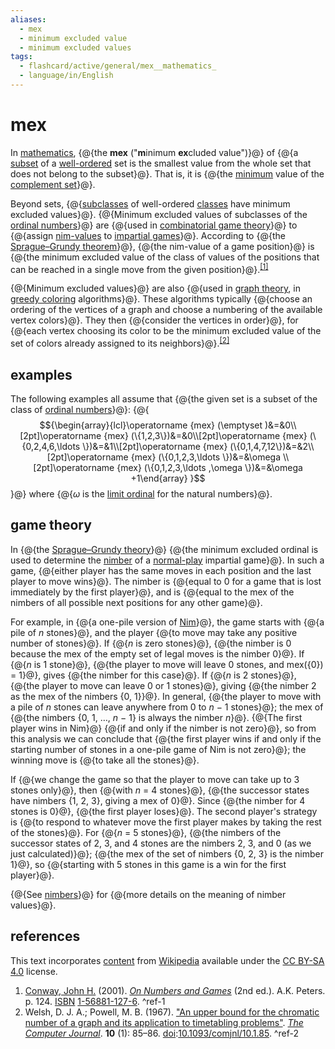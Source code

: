 ```yaml
---
aliases:
  - mex
  - minimum excluded value
  - minimum excluded values
tags:
  - flashcard/active/general/mex__mathematics_
  - language/in/English
---
```


# mex

In [mathematics](mathematics.md), {@{the __mex__ \("<!-- markdown separator -->__m__<!-- markdown separator -->inimum __ex__<!-- markdown separator -->cluded value"\)}@} of {@{a [subset](subset.md) of a [well-ordered](well-order.md) set is the smallest value from the whole set that does not belong to the subset}@}. That is, it is {@{the [minimum](maximum%20and%20minimum.md) value of the [complement set](complement%20(set%20theory).md)}@}.

Beyond sets, {@{[subclasses](subclass%20(set%20theory).md) of well-ordered [classes](class%20(set%20theory).md) have minimum excluded values}@}. {@{Minimum excluded values of subclasses of the [ordinal numbers](ordinal%20number.md)}@} are {@{used in [combinatorial game theory](combinatorial%20game%20theory.md)}@} to {@{assign [nim-values](Sprague–Grundy%20theorem.md) to [impartial games](impartial%20game.md)}@}. According to {@{the [Sprague–Grundy theorem](Sprague–Grundy%20theorem.md)}@}, {@{the nim-value of a game position}@} is {@{the minimum excluded value of the class of values of the positions that can be reached in a single move from the given position}@}.<sup>[\[1\]](#^ref-1)</sup>

{@{Minimum excluded values}@} are also {@{used in [graph theory](graph%20theory.md), in [greedy coloring](greedy%20coloring.md) algorithms}@}. These algorithms typically {@{choose an ordering of the vertices of a graph and choose a numbering of the available vertex colors}@}. They then {@{consider the vertices in order}@}, for {@{each vertex choosing its color to be the minimum excluded value of the set of colors already assigned to its neighbors}@}.<sup>[\[2\]](#^ref-2)</sup>

## examples

The following examples all assume that {@{the given set is a subset of the class of [ordinal numbers](ordinal%20number.md)}@}: {@{$${\begin{array}{lcl}\operatorname {mex} (\emptyset )&=&0\\[2pt]\operatorname {mex} (\{1,2,3\})&=&0\\[2pt]\operatorname {mex} (\{0,2,4,6,\ldots \})&=&1\\[2pt]\operatorname {mex} (\{0,1,4,7,12\})&=&2\\[2pt]\operatorname {mex} (\{0,1,2,3,\ldots \})&=&\omega \\[2pt]\operatorname {mex} (\{0,1,2,3,\ldots ,\omega \})&=&\omega +1\end{array} }$$}@} where {@{_ω_ is the [limit ordinal](limit%20ordinal.md) for the natural numbers}@}.

## game theory

In {@{the [Sprague–Grundy theory](Sprague–Grundy%20theorem.md)}@} {@{the minimum excluded ordinal is used to determine the [nimber](nimber.md) of a [normal-play](normal%20play%20convention.md) impartial game}@}. In such a game, {@{either player has the same moves in each position and the last player to move wins}@}. The nimber is {@{equal to 0 for a game that is lost immediately by the first player}@}, and is {@{equal to the mex of the nimbers of all possible next positions for any other game}@}.

For example, in {@{a one-pile version of [Nim](Nim.md)}@}, the game starts with {@{a pile of _n_ stones}@}, and the player {@{to move may take any positive number of stones}@}. If {@{_n_ is zero stones}@}, {@{the nimber is 0 because the mex of the empty set of legal moves is the nimber 0}@}. If {@{_n_ is 1 stone}@}, {@{the player to move will leave 0 stones, and mex\({0}\) = 1}@}, gives {@{the nimber for this case}@}. If {@{_n_ is 2 stones}@}, {@{the player to move can leave 0 or 1 stones}@}, giving {@{the nimber 2 as the mex of the nimbers {0, 1}<!-- flashcard separator -->}@}. In general, {@{the player to move with a pile of _n_ stones can leave anywhere from 0 to _n_ − 1 stones}@}; the mex of {@{the nimbers {0, 1, …, _n_ − 1} is always the nimber _n_<!-- markdown separator -->}@}. {@{The first player wins in Nim}@} {@{if and only if the nimber is not zero}@}, so from this analysis we can conclude that {@{the first player wins if and only if the starting number of stones in a one-pile game of Nim is not zero}@}; the winning move is {@{to take all the stones}@}.

If {@{we change the game so that the player to move can take up to 3 stones only}@}, then {@{with _n_ = 4 stones}@}, {@{the successor states have nimbers {1, 2, 3}, giving a mex of 0}@}. Since {@{the nimber for 4 stones is 0}@}, {@{the first player loses}@}. The second player's strategy is {@{to respond to whatever move the first player makes by taking the rest of the stones}@}. For {@{_n_ = 5 stones}@}, {@{the nimbers of the successor states of 2, 3, and 4 stones are the nimbers 2, 3, and 0 \(as we just calculated\)}@}; {@{the mex of the set of nimbers {0, 2, 3} is the nimber 1}@}, so {@{starting with 5 stones in this game is a win for the first player}@}.

{@{See [nimbers](nimber.md)}@} for {@{more details on the meaning of nimber values}@}.

## references

This text incorporates [content](https://en.wikipedia.org/wiki/mex_(mathematics)) from [Wikipedia](Wikipedia.md) available under the [CC BY-SA 4.0](https://creativecommons.org/licenses/by-sa/4.0/) license.

1. [Conway, John H.](John%20Horton%20Conway.md) \(2001\). _[On Numbers and Games](On%20Numbers%20and%20Games.md)_ \(2nd ed.\). A.K. Peters. p. 124. [ISBN](ISBN.md) [1-56881-127-6](https://en.wikipedia.org/wiki/Special:BookSources/1-56881-127-6). <a id="^ref-1"></a>^ref-1
2. Welsh, D. J. A.; Powell, M. B. \(1967\). ["An upper bound for the chromatic number of a graph and its application to timetabling problems"](https://doi.org/10.1093%2Fcomjnl%2F10.1.85). _[The Computer Journal](The%20Computer%20Journal.md)_<!-- markdown separator -->. __10__ \(1\): 85–86. [doi](digital%20object%20identifier.md):[10.1093/comjnl/10.1.85](https://doi.org/10.1093%2Fcomjnl%2F10.1.85). <a id="^ref-2"></a>^ref-2
